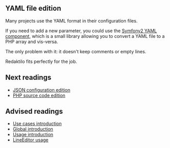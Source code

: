 ## YAML file edition

Many projects use the YAML format in their configuration files.

If you need to add a new parameter, you could use the
[Symfony2 YAML component](http://symfony.com/doc/current/components/yaml/index.html),
which is a small library allowing you to convert a YAML file to a PHP array and
vis-versa.

The only problem with it: it doesn't keep comments or empty lines.

Redaktilo fits perfectly for the job.

## Next readings

* [JSON configuration edition](03-json-configuration-edition.md)
* [PHP source code edition](04-php-source-code-edition.md)

## Advised readings

* [Use cases introduction](01-introduction.md)
* [Global introduction](../01-introduction.md)
* [Usage introduction](../usage/01-introduction.md)
* [LineEditor usage](../usage/02-usage.md)
